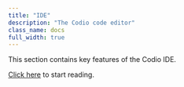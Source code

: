 ```yaml
---
title: "IDE"
description: "The Codio code editor"
class_name: docs
full_width: true
---
```


This section contains key features of the Codio IDE.

[Click here](/docs/ide/navigation/) to start reading.
